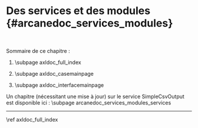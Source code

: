 # Des services et des modules {#arcanedoc_services_modules}


<br>

Sommaire de ce chapitre :

1. \subpage axldoc_full_index

2. \subpage axldoc_casemainpage

3. \subpage axldoc_interfacemainpage

Un chapitre (nécessitant une mise à jour) sur le service SimpleCsvOutput
est disponible ici : \subpage arcanedoc_services_modules_services


____

<div class="section_buttons">
<span class="next_section_button">
\ref axldoc_full_index
</span>
</div>